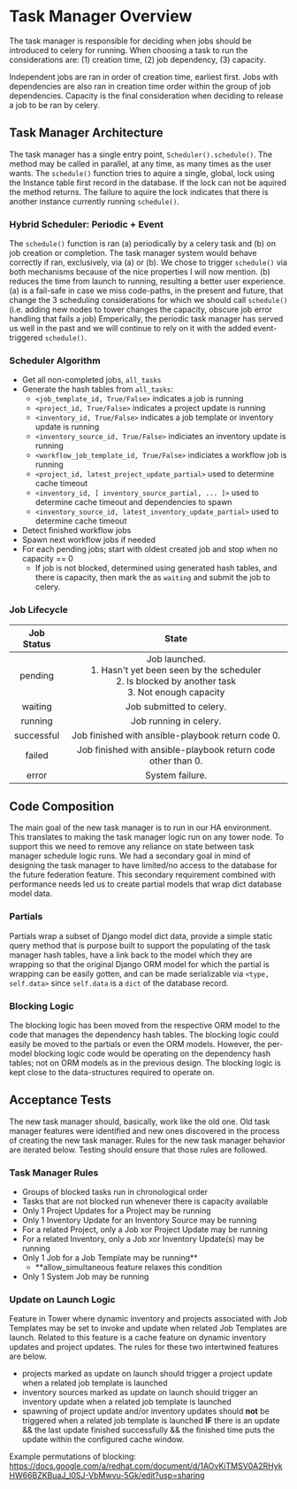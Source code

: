 # Task Manager Overview

The task manager is responsible for deciding when jobs should be introduced to celery for running. When choosing a task to run the considerations are: (1) creation time, (2) job dependency, (3) capacity.

Independent jobs are ran in order of creation time, earliest first. Jobs with dependencies are also ran in creation time order within the group of job dependencies. Capacity is the final consideration when deciding to release a job to be ran by celery.

## Task Manager Architecture

The task manager has a single entry point, `Scheduler().schedule()`. The method may be called in parallel, at any time, as many times as the user wants. The `schedule()` function tries to aquire a single, global, lock using the Instance table first record in the database. If the lock can not be aquired the method returns. The failure to aquire the lock indicates that there is another instance currently running `schedule()`.

### Hybrid Scheduler: Periodic + Event 
The `schedule()` function is ran (a) periodically by a celery task and (b) on job creation or completion. The task manager system would behave correctly if ran, exclusively, via (a) or (b). We chose to trigger `schedule()` via both mechanisms because of the nice properties I will now mention. (b) reduces the time from launch to running, resulting a better user experience. (a) is a fail-safe in case we miss code-paths, in the present and future, that change the 3 scheduling considerations for which we should call `schedule()` (i.e. adding new nodes to tower changes the capacity, obscure job error handling that fails a job)
 Emperically, the periodic task manager has served us well in the past and we will continue to rely on it with the added event-triggered `schedule()`.
 
### Scheduler Algorithm
 * Get all non-completed jobs, `all_tasks`
 * Generate the hash tables from `all_tasks`:
   * `<job_template_id, True/False>` indicates a job is running
   * `<project_id, True/False>` indicates a project update is running
   * `<inventory_id, True/False>` indicates a job template or inventory update is running
   * `<inventory_source_id, True/False>` indiciates an inventory update is running
   * `<workflow_job_template_id, True/False>` indiciates a workflow job is running
   * `<project_id, latest_project_update_partial>` used to determine cache timeout
   * `<inventory_id, [ inventory_source_partial, ... ]>`  used to determine cache timeout and dependencies to spawn
   * `<inventory_source_id, latest_inventory_update_partial>` used to determine cache timeout
 * Detect finished workflow jobs
 * Spawn next workflow jobs if needed
 * For each pending jobs; start with oldest created job and stop when no capacity == 0
   * If job is not blocked, determined using generated hash tables, and there is capacity, then mark the as `waiting` and submit the job to celery.
 
### Job Lifecycle
| Job Status |                                                       State                                                      |
|:----------:|:------------------------------------------------------------------------------------------------------------------:|
| pending    | Job launched.  <br>1. Hasn't yet been seen by the scheduler <br>2. Is blocked by another task <br>3. Not enough capacity |
| waiting    | Job submitted to celery.                                                                                           |
| running    | Job running in celery.                                                                                             |
| successful | Job finished with ansible-playbook return code 0.                                                                  |
| failed     | Job finished with ansible-playbook return code other than 0.                                                       |
| error      | System failure.                                                                                                    |

## Code Composition
The main goal of the new task manager is to run in our HA environment. This translates to making the task manager logic run on any tower node. To support this we need to remove any reliance on state between task manager schedule logic runs. We had a secondary goal in mind of designing the task manager to have limited/no access to the database for the future federation feature. This secondary requirement combined with performance needs led us to create partial models that wrap dict database model data.

### Partials
Partials wrap a subset of Django model dict data, provide a simple static query method that is purpose built to support the populating of the task manager hash tables,  have a link back to the model which they are wrapping so that the original Django ORM model for which the partial is wrapping can be easily gotten, and can be made serializable via `<type, self.data>` since `self.data` is a `dict` of the database record. 

### Blocking Logic
The blocking logic has been moved from the respective ORM model to the code that manages the dependency hash tables. The blocking logic could easily be moved to the partials or even the ORM models. However, the per-model blocking logic code would be operating on the dependency hash tables; not on ORM models as in the previous design. The blocking logic is kept close to the data-structures required to operate on. 

## Acceptance Tests

The new task manager should, basically, work like the old one. Old task manager features were identified and new ones discovered in the process of creating the new task manager. Rules for the new task manager behavior are iterated below. Testing should ensure that those rules are followed.

### Task Manager Rules
* Groups of blocked tasks run in chronological order
* Tasks that are not blocked run whenever there is capacity available
* Only 1 Project Updates for a Project may be running
* Only 1 Inventory Update for an Inventory Source may be running
* For a related Project, only a Job xor Project Update may be running
* For a related Inventory, only a Job xor Inventory Update(s) may be running
* Only 1 Job for a Job Template may be running**
  * **allow_simultaneous feature relaxes this condition
* Only 1 System Job may be running

### Update on Launch Logic
Feature in Tower where dynamic inventory and projects associated with Job Templates may be set to invoke and update when related Job Templates are launch. Related to this feature is a cache feature on dynamic inventory updates and project updates. The rules for these two intertwined features are below.
* projects marked as update on launch should trigger a project update when a related job template is launched
* inventory sources marked as update on launch should trigger an inventory update when a related job template is launched
* spawning of project update and/or inventory updates should **not** be triggered when a related job template is launched **IF** there is an update && the last update finished successfully && the finished time puts the update within the configured cache window.

Example permutations of blocking: https://docs.google.com/a/redhat.com/document/d/1AOvKiTMSV0A2RHykHW66BZKBuaJ_l0SJ-VbMwvu-5Gk/edit?usp=sharing
